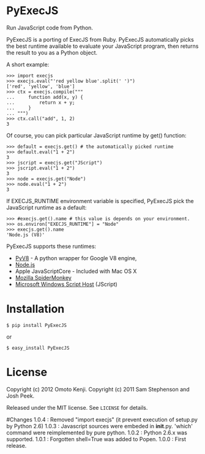 PyExecJS
========
Run JavaScript code from Python.

PyExecJS is a porting of ExecJS from Ruby.
PyExecJS automatically picks the best runtime available to evaluate your JavaScript program,
then returns the result to you as a Python object.

A short example:

    >>> import execjs
    >>> execjs.eval("'red yellow blue'.split(' ')")
    ['red', 'yellow', 'blue']
    >>> ctx = execjs.compile("""
    ...     function add(x, y) {
    ...         return x + y;
    ...     }
    ... """)
    >>> ctx.call("add", 1, 2)
    3

Of course, you can pick particular JavaScript runtime by get() function:

    >>> default = execjs.get() # the automatically picked runtime
    >>> default.eval("1 + 2")
    3
    >>> jscript = execjs.get("JScript")
    >>> jscript.eval("1 + 2")
    3
    >>> node = execjs.get("Node")
    >>> node.eval("1 + 2")
    3

If EXECJS_RUNTIME environment variable is specified, PyExecJS pick the JavaScript runtime as a default:

    >>> #execjs.get().name # this value is depends on your environment.
    >>> os.environ["EXECJS_RUNTIME"] = "Node"
    >>> execjs.get().name
    'Node.js (V8)'

PyExecJS supports these runtimes:

* [PyV8](http://code.google.com/p/pyv8/) - A python wrapper for Google V8 engine, 
* [Node.js](http://nodejs.org/)
* Apple JavaScriptCore - Included with Mac OS X
* [Mozilla SpiderMonkey](http://www.mozilla.org/js/spidermonkey/)
* [Microsoft Windows Script Host](http://msdn.microsoft.com/en-us/library/9bbdkx3k.aspx) (JScript)


# Installation

    $ pip install PyExecJS

or
    
    $ easy_install PyExecJS


# License

Copyright (c) 2012 Omoto Kenji.
Copyright (c) 2011 Sam Stephenson and Josh Peek.

Released under the MIT license. See `LICENSE` for details.

#Changes
1.0.4
: Removed "import execjs" (it prevent execution of setup.py by Python 2.6)
1.0.3
: Javascript sources were embeded in __init__.py. 'which' command were reimplemented by pure python.
1.0.2
: Python 2.6.x was supported.
1.0.1
: Forgotten shell=True was added to Popen.
1.0.0
: First release.
